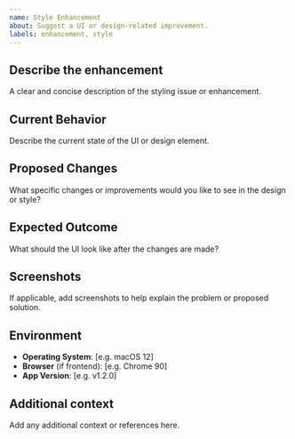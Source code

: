 ```yaml
---
name: Style Enhancement
about: Suggest a UI or design-related improvement.
labels: enhancement, style
---
```

## Describe the enhancement
A clear and concise description of the styling issue or enhancement.

## Current Behavior
Describe the current state of the UI or design element.

## Proposed Changes
What specific changes or improvements would you like to see in the design or style?

## Expected Outcome
What should the UI look like after the changes are made?

## Screenshots
If applicable, add screenshots to help explain the problem or proposed solution.

## Environment
- **Operating System**: [e.g. macOS 12]
- **Browser** (if frontend): [e.g. Chrome 90]
- **App Version**: [e.g. v1.2.0]

## Additional context
Add any additional context or references here.
